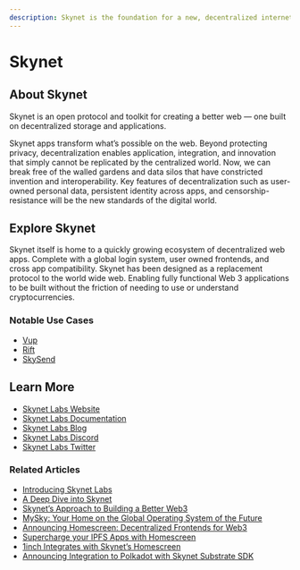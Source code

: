 ```yaml
---
description: Skynet is the foundation for a new, decentralized internet.
---
```


# Skynet

## About Skynet

Skynet is an open protocol and toolkit for creating a better web — one built on decentralized storage and applications.

Skynet apps transform what’s possible on the web. Beyond protecting privacy, decentralization enables application, integration, and innovation that simply cannot be replicated by the centralized world. Now, we can break free of the walled gardens and data silos that have constricted invention and interoperability. Key features of decentralization such as user-owned personal data, persistent identity across apps, and censorship-resistance will be the new standards of the digital world.

## Explore Skynet

Skynet itself is home to a quickly growing ecosystem of decentralized web apps. Complete with a global login system, user owned frontends, and cross app compatibility. Skynet has been designed as a replacement protocol to the world wide web. Enabling fully functional Web 3 applications to be built without the friction of needing to use or understand cryptocurrencies.

### Notable Use Cases

* [Vup](skynet/vup.md)
* [Rift](skynet/rift.md)
* [SkySend](skynet/skysend.md)

## Learn More

* [Skynet Labs Website](https://skynetlabs.com)
* [Skynet Labs Documentation](https://docs.skynetlabs.com)
* [Skynet Labs Blog](https://blog.sia.tech)
* [Skynet Labs Discord](https://discord.gg/SkynetLabs)
* [Skynet Labs Twitter](https://twitter.com/SkynetLabs)

### Related Articles

* [Introducing Skynet Labs](https://blog.sia.tech/introducing-skynet-labs-434c852cce07)
* [A Deep Dive into Skynet](https://blog.sia.tech/a-deep-dive-into-skynet-a0fa037feea)
* [Skynet’s Approach to Building a Better Web3](https://blog.sia.tech/skynets-approach-to-building-a-better-web3-c2b10623d6dd)
* [MySky: Your Home on the Global Operating System of the Future](https://blog.sia.tech/mysky-your-home-on-the-global-operating-system-of-the-future-5a288f89825c)
* [Announcing Homescreen: Decentralized Frontends for Web3](https://blog.sia.tech/announcing-homescreen-decentralized-frontends-for-web3-113a3564530d)
* [Supercharge your IPFS Apps with Homescreen](https://blog.sia.tech/supercharge-your-ipfs-apps-with-homescreen-6ecf147eb4cc)
* [1inch Integrates with Skynet’s Homescreen](https://blog.sia.tech/1inch-integrates-with-homescreen-8146f7971aad)
* [Announcing Integration to Polkadot with Skynet Substrate SDK](https://blog.sia.tech/announcing-integration-to-polkadot-with-skynet-substrate-sdk-220d81a0d0de)
